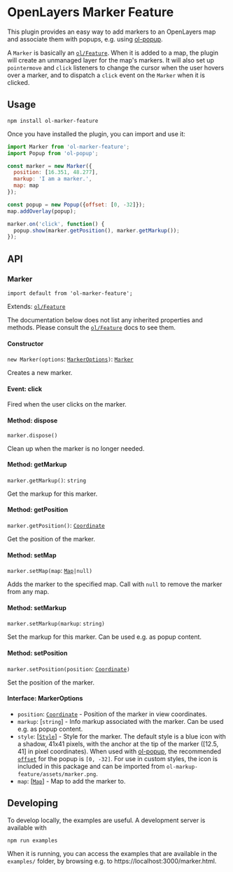 # OpenLayers Marker Feature

This plugin provides an easy way to add markers to an OpenLayers map and associate them with popups, e.g. using [ol-popup](https://npmjs.com/package/ol-popup).

A `Marker` is basically an [`ol/Feature`](https://openlayers.org/en/latest/apidoc/module-ol_Feature-Feature.html). When it is added to a map, the plugin will create an unmanaged layer for the map's markers. It will also set up `pointermove` and `click` listeners to change the cursor when the user hovers over a marker, and to dispatch a `click` event on the `Marker` when it is clicked.

## Usage

    npm install ol-marker-feature

Once you have installed the plugin, you can import and use it:

```js
import Marker from 'ol-marker-feature';
import Popup from 'ol-popup';

const marker = new Marker({
  position: [16.351, 48.277],
  markup: 'I am a marker.',
  map: map
});

const popup = new Popup({offset: [0, -32]});
map.addOverlay(popup);

marker.on('click', function() {
  popup.show(marker.getPosition(), marker.getMarkup());
});
```

## API

### Marker

`import default from 'ol-marker-feature';`

Extends: [`ol/Feature`](https://openlayers.org/en/latest/apidoc/module-ol_Feature-Feature.html)

The documentation below does not list any inherited properties and methods. Please consult the [`ol/Feature`](https://openlayers.org/en/latest/apidoc/module-ol_Feature-Feature.html) docs to see them.

#### Constructor

`new Marker(options`: [`MarkerOptions`](#interface-markeroptions)`)`: [`Marker`](#marker)

Creates a new marker.

#### Event: click

Fired when the user clicks on the marker.

#### Method: dispose

`marker.dispose()`

Clean up when the marker is no longer needed.

#### Method: getMarkup

`marker.getMarkup()`: `string`

Get the markup for this marker.

#### Method: getPosition

`marker.getPosition()`: [`Coordinate`](https://openlayers.org/en/latest/apidoc/module-ol_coordinate.html#~Coordinate)

Get the position of the marker.

#### Method: setMap

`marker.setMap(map`: [`Map`](https://openlayers.org/en/latest/apidoc/module-ol_Map-Map.html)`|null)`

Adds the marker to the specified map. Call with `null` to remove the marker from any map.

#### Method: setMarkup

`marker.setMarkup(markup`: `string)`

Set the markup for this marker. Can be used e.g. as popup content.

#### Method: setPosition

`marker.setPosition(position`: [`Coordinate`](https://openlayers.org/en/latest/apidoc/module-ol_coordinate.html#~Coordinate)`)`

Set the position of the marker.

#### Interface: MarkerOptions

* `position`: [`Coordinate`](https://openlayers.org/en/latest/apidoc/module-ol_coordinate.html#~Coordinate) - Position of the marker in view coordinates.
* `markup`: [`string`] - Info markup associated with the marker. Can be used e.g. as popup content.
* `style`: [[`Style`](https://openlayers.org/en/latest/apidoc/module-ol_style_Style-Style.html)] - Style for the marker. The default style is a blue icon with a shadow, 41x41 pixels, with the anchor at the tip of the marker ([12.5, 41] in pixel coordinates). When used with [ol-popup](https://npmjs.com/package/ol-popup), the recommended [`offset`](https://openlayers.org/en/latest/apidoc/module-ol_Overlay-Overlay.html) for the popup is `[0, -32]`. For use in custom styles, the icon is included in this package and can be imported from `ol-markup-feature/assets/marker.png`.
* `map`: [[`Map`](https://openlayers.org/en/latest/apidoc/module-ol_Map-Map.html)] - Map to add the marker to.

## Developing

To develop locally, the examples are useful. A development server is available with

    npm run examples

When it is running, you can access the examples that are available in the `examples/` folder, by browsing e.g. to https://localhost:3000/marker.html.
